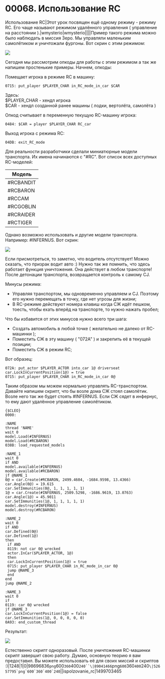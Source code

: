 # 00068. Использование RC

Использование RC|Этот урок посвящен ещё одному режиму - режиму RC. Его чаще называют режимом удалённого управления ( управление на расстоянии ).|wmysterio|wmysterio||||Пример такого режима можно было наблюдать в миссия Зеро. Мы управляли маленьким самолётиком и уничтожали фургоны. Вот скрин с этим режимом:

![](https://github.com/wmysterio/scm-scripting-lessons/raw/resources/\_pu/0/98696836.png)

Сегодня мы рассмотрим опкоды для работы с этим режимом а так же напишем простенькие примеры. Начнем, опкоды:

Помещает игрока в режиме RC в машину:

```
0715: put_player $PLAYER_CHAR in_RC_mode_in_car $CAR
```

Здесь:\
$PLAYER\_CHAR - хендл игрока\
$CAR - хендл созданной ранее машины ( лодки, вертолёта, самолёта )

Опкод считывает в переменную текущую RC-машину игрока:

```
0484: $CAR = player $PLAYER_CHAR RC_car
```

Выход игрока с режима RC:

```
04DB: exit_RC_mode
```

Для реальности разработчики сделали миниатюрные модели транспорта. Их имена начинаются с "#RC". Вот список всех доступных RC-моделей:

| Модель    |
| --------- |
| #RCBANDIT |
| #RCBARON  |
| #RCCAM    |
| #RCGOBLIN |
| #RCRAIDER |
| #RCTIGER  |

Однако возможно использовать и другие модели транспорта. Например: #INFERNUS. Вот скрин:

![](https://github.com/wmysterio/scm-scripting-lessons/raw/resources/\_pu/0/89041466.png)

Если присмотреться, то заметно, что водитель отсутствует! Можно сказать, что призрак водит авто :) Нужно так же помнить, что здесь работает функция уничтожения. Она действует в любом транспорте! После детонации транспорта, возвращается контроль к самому CJ.

Минусы режима:

* Управляя транспортом, мы одновременно управляем и CJ. Поэтому его нужно перемещать в точку, где нет угрозы для жизни;
* В RC-режиме действуют номера клавиш когда СЖ идёт пешком, тоесть, чтобы ехать вперёд на транспорте, то нужно нажать пробел;

Что бы избавится от этих минусов нужно всего три шага:

* Создать автомобиль в любой точке ( желательно не далеко от RC-машинки );
* Поместить СЖ в эту машину ( "072A" ) и закрепить её в текущей позиции;
* Поместить СЖ в режим RC;

Вот образец:

```
072A: put_actor $PLAYER_ACTOR into_car 1@ driverseat
car.LockInCurrentPosition(1@) = true
0715: put_player $PLAYER_CHAR in_RC_mode_in_car 0@
```

Таким образом мы можем нормально управлять RC-транспортом. Давайте напишем скрипт, что бы возле дома СЖ стоял самолётик. Возле него так же будет стоять #INFERNUS. Если СЖ сядет в инфернус, то ему дают удалённое управление самолётиком.

```
{$CLEO}
0000:

:NAME
thread 'NAME'
wait 0
model.Load(#INFERNUS)
model.Load(#RCBARON)
038B: load_requested_models

:NAME_1
wait 0
if AND
model.available(#INFERNUS)
model.available(#RCBARON)
jf @NAME_1
0@ = car.Create(#RCBARON, 2499.4604, -1684.9598, 13.4366)
car.Angle(0@) = 19.615
car.SetImmunities(0@, 1, 1, 1, 1, 1)
1@ = car.Create(#INFERNUS, 2509.5298, -1686.9619, 13.0763)
car.Angle(1@) = 45.9011
car.SetImmunities(1@, 1, 1, 1, 1, 1)
model.destroy(#INFERNUS)
model.destroy(#RCBARON)

:NAME_2
wait 0
if AND
car.Defined(0@)
car.Defined(1@)
then
 if AND
 8119: not car 0@ wrecked
 actor.InCar($PLAYER_ACTOR, 1@)
 then
 car.LockInCurrentPosition(1@) = true
 0715: put_player $PLAYER_CHAR in_RC_mode_in_car 0@
 jump @NAME_3
 end
end
jump @NAME_2

:NAME_3
wait 0
if
0119: car 0@ wrecked
jf @NAME_3
car.LockInCurrentPosition(1@) = false
car.SetImmunities(1@, 0, 0, 0, 0, 0)
0A93: end_custom_thread
```

Результат:

![](https://github.com/wmysterio/scm-scripting-lessons/raw/resources/\_pu/0/52657795.png)

Естественно скрипт одноразовый. После уничтожения RC-машинки скрипт завершит свою работу. Думаю, основную теорию я вам предоставил. Вы можете использовать её для своих миссий и скриптов :)|1248|1|0|98696836`png`600`360`400`240``\|89041466`png`600`360`400`240``\|52657795`png`600`360`400`240``||ispolzovanie\_rc|1499703465
